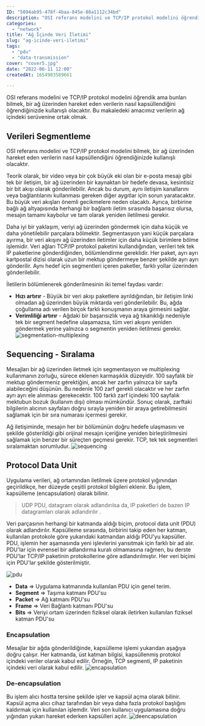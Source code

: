 ```yaml
---
ID: "5094ab95-478f-4baa-845e-88a1112c34bd"
description: "OSI referans modelini ve TCP/IP protokol modelini öğrendik ama bunları bilmek, bir ağ üzerinden hareket eden verilerin nasıl kapsüllendiğini öğrendiğinizde kullanışlı olacaktır. Bu makaledeki amacımız verilerin ağ içindeki serüvenine ortak olmak. "
categories:
  - "network"
title: "Ağ İçinde Veri İletimi"
slug: "ag-icinde-veri-iletimi"
tags:
  - "pdu"
  - "data-transmission"
cover: "cover5.jpg"
date: "2022-06-11 12:00"
createdAt: 1654903589661

---
```

OSI referans modelini ve TCP/IP protokol modelini öğrendik ama bunları bilmek, bir ağ üzerinden hareket eden verilerin nasıl kapsüllendiğini öğrendiğinizde kullanışlı olacaktır. Bu makaledeki amacımız verilerin ağ içindeki serüvenine ortak olmak. 

## Verileri Segmentleme
OSI referans modelini ve TCP/IP protokol modelini bilmek, bir ağ üzerinden hareket eden verilerin nasıl kapsüllendiğini öğrendiğinizde kullanışlı olacaktır. 

Teorik olarak, bir video veya bir çok büyük eki olan bir e-posta mesajı gibi tek bir iletişim, bir ağ üzerinden bir kaynaktan bir hedefe devasa, kesintisiz bir bit akışı olarak gönderilebilir. Ancak bu durum, aynı iletişim kanallarını veya bağlantılarını kullanması gereken diğer aygıtlar için sorun yaratacaktır. Bu büyük veri akışları önemli gecikmelere neden olacaktı. Ayrıca, birbirine bağlı ağ altyapısında herhangi bir bağlantı iletim sırasında başarısız olursa, mesajın tamamı kaybolur ve tam olarak yeniden iletilmesi gerekir.

Daha iyi bir yaklaşım, veriyi ağ üzerinden göndermek için daha küçük ve daha yönetilebilir parçalara bölmektir.  Segmentasyon yani küçük parçalara ayırma, bir veri akışını ağ üzerinden iletimler için daha küçük birimlere bölme işlemidir. Veri ağları TCP/IP protokol paketini kullandığından, verileri tek tek IP paketlerine gönderdiğinden, bölümlendirme gereklidir. Her paket, ayrı ayrı kartpostal dizisi olarak uzun bir mektup göndermeye benzer şekilde ayrı ayrı gönderilir. Aynı hedef için segmentleri içeren paketler, farklı yollar üzerinden gönderilebilir.

İletilerin bölümlenerek gönderilmesinin iki temel faydası vardır:

-   **Hızı artırır**  - Büyük bir veri akışı paketlere ayrıldığından, bir iletişim linki olmadan ağ üzerinden büyük miktarda veri gönderilebilir. Bu, ağda çoğullama adı verilen birçok farklı konuşmanın araya girmesini sağlar.
-   **Verimliliği artırır**  - Ağdaki bir başarısızlık veya ağ tıkanıklığı nedeniyle tek bir segment hedefine ulaşamazsa, tüm veri akışını yeniden göndermek yerine yalnızca o segmentin yeniden iletilmesi gerekir.
![segmentation-multiplexing](https://skorskyfiles.blob.core.windows.net/$web/articles/veri-iletimi/Segmenting-Messages.gif)

## Sequencing - Sıralama
Mesajları bir ağ üzerinden iletmek için segmentasyon ve multiplexing kullanmanın zorluğu, sürece eklenen karmaşıklık düzeyidir. 100 sayfalık bir mektup göndermeniz gerektiğini, ancak her zarfın yalnızca bir sayfa alabileceğini düşünün. Bu nedenle 100 zarf gerekli olacaktır ve her zarfın ayrı ayrı ele alınması gerekecektir. 100 farklı zarf içindeki 100 sayfalık mektubun bozuk (kullanım dışı) olması mümkündür. Sonuç olarak, zarftaki bilgilerin alıcının sayfaları doğru sırayla yeniden bir araya getirebilmesini sağlamak için bir sıra numarası içermesi gerekir.

Ağ iletişiminde, mesajın her bir bölümünün doğru hedefe ulaşmasını ve şekilde gösterildiği gibi orijinal mesajın içeriğine yeniden birleştirilmesini sağlamak için benzer bir süreçten geçmesi gerekir. TCP, tek tek segmentleri sıralamaktan sorumludur.
![sequencing](https://skorskyfiles.blob.core.windows.net/$web/articles/veri-iletimi/sequencing.png)

## Protocol Data Unit
Uygulama verileri, ağ ortamından iletilmek üzere protokol yığınından geçirildikçe, her düzeyde çeşitli protokol bilgileri eklenir. Bu işlem, kapsülleme (encapsulation) olarak bilinir.

> UDP PDU, datagram olarak adlandırılsa da, IP paketleri de bazen IP datagramları olarak adlandırılır .

Veri parçasının herhangi bir katmanda aldığı biçim, protocol data unit (PDU) olarak adlandırılır. Kapsülleme sırasında, birbirini takip eden her katman, kullanılan protokole göre yukarıdaki katmandan aldığı PDU'yu kapsüller. PDU, işlemin her aşamasında yeni işlevlerini yansıtmak için farklı bir ad alır. PDU'lar için evrensel bir adlandırma kuralı olmamasına rağmen, bu derste PDU'lar TCP/IP paketinin protokollerine göre adlandırılmıştır. Her veri biçimi için PDU'lar şekilde gösterilmiştir.

![pdu](https://skorskyfiles.blob.core.windows.net/$web/articles/veri-iletimi/pdu.png)

- **Data** ⇒ Uygulama katmanında kullanılan PDU için genel terim.
- **Segment** ⇒ Taşıma katmanı PDU'su
- **Packet** ⇒ Ağ katmanı PDU'su
- **Frame** ⇒ Veri Bağlantı katmanı PDU'su
- **Bits** ⇒ Veriyi ortam üzerinden fiziksel olarak iletirken kullanılan fiziksel katman PDU'su


### Encapsulation
Mesajlar bir ağda gönderildiğinde, kapsülleme işlemi yukarıdan aşağıya doğru çalışır. Her katmanda, üst katman bilgisi, kapsüllenmiş protokol içindeki veriler olarak kabul edilir. Örneğin, TCP segmenti, IP paketinin içindeki veri olarak kabul edilir.
![encapsulation](https://skorskyfiles.blob.core.windows.net/$web/articles/veri-iletimi/Encapsulation-Example.gif)

### De-encapsulation
Bu işlem alıcı hostta tersine şekilde işler ve kapsül açma olarak bilinir. Kapsül açma alıcı cihaz tarafından bir veya daha fazla protokol başlığını kaldırmak için kullanılan işlemdir. Veri son kullanıcı uygulamasına doğru yığından yukarı hareket ederken kapsülleri açılır.
![deencapsulation](https://skorskyfiles.blob.core.windows.net/$web/articles/veri-iletimi/De-encapsulation-Example.gif)

